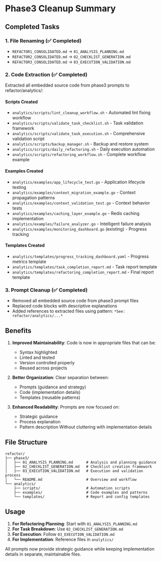 # Phase3 Cleanup Summary

## Completed Tasks

### 1. File Renaming (✅ Completed)
- `REFACTOR1_CONSOLIDATED.md` → `01_ANALYSIS_PLANNING.md`
- `REFACTOR2_CONSOLIDATED.md` → `02_CHECKLIST_GENERATION.md`
- `REFACTOR3_CONSOLIDATED.md` → `03_EXECUTION_VALIDATION.md`

### 2. Code Extraction (✅ Completed)
Extracted all embedded source code from phase3 prompts to refactor/analytics/:

#### Scripts Created
- `analytics/scripts/lint_cleanup_workflow.sh` - Automated lint fixing workflow
- `analytics/scripts/validate_task_checklist.sh` - Task validation framework
- `analytics/scripts/validate_task_execution.sh` - Comprehensive validation script
- `analytics/scripts/backup_manager.sh` - Backup and restore system
- `analytics/scripts/daily_refactoring.sh` - Daily execution automation
- `analytics/scripts/refactoring_workflow.sh` - Complete workflow example

#### Examples Created
- `analytics/examples/app_lifecycle_test.go` - Application lifecycle testing
- `analytics/examples/context_migration_example.go` - Context propagation patterns
- `analytics/examples/context_validation_test.go` - Context behavior tests
- `analytics/examples/caching_layer_example.go` - Redis caching implementation
- `analytics/examples/failure_analyzer.go` - Intelligent failure analysis
- `analytics/examples/monitoring_dashboard.go` (existing) - Progress tracking

#### Templates Created
- `analytics/templates/progress_tracking_dashboard.yaml` - Progress metrics template
- `analytics/templates/task_completion_report.md` - Task report template
- `analytics/templates/refactoring_completion_report.md` - Final report template

### 3. Prompt Cleanup (✅ Completed)
- Removed all embedded source code from phase3 prompt files
- Replaced code blocks with descriptive explanations
- Added references to extracted files using pattern: `*See: refactor/analytics/...*`

## Benefits

1. **Improved Maintainability**: Code is now in appropriate files that can be:
   - Syntax highlighted
   - Linted and tested
   - Version controlled properly
   - Reused across projects

2. **Better Organization**: Clear separation between:
   - Prompts (guidance and strategy)
   - Code (implementation details)
   - Templates (reusable patterns)

3. **Enhanced Readability**: Prompts are now focused on:
   - Strategic guidance
   - Process explanation
   - Pattern description
   Without cluttering with implementation details

## File Structure

```
refactor/
├── phase3/
│   ├── 01_ANALYSIS_PLANNING.md      # Analysis and planning guidance
│   ├── 02_CHECKLIST_GENERATION.md   # Checklist creation framework
│   ├── 03_EXECUTION_VALIDATION.md   # Execution and validation process
│   └── README.md                    # Overview and workflow
└── analytics/
    ├── scripts/                     # Automation scripts
    ├── examples/                    # Code examples and patterns
    └── templates/                   # Report and config templates
```

## Usage

1. **For Refactoring Planning**: Start with `01_ANALYSIS_PLANNING.md`
2. **For Task Breakdown**: Use `02_CHECKLIST_GENERATION.md` 
3. **For Execution**: Follow `03_EXECUTION_VALIDATION.md`
4. **For Implementation**: Reference files in `analytics/`

All prompts now provide strategic guidance while keeping implementation details in separate, maintainable files.